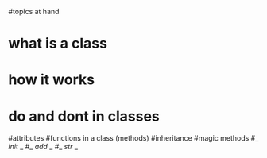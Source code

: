#topics at hand

# what is a class

# how it works

# do and dont in classes

#attributes
#functions in a class (methods)
#inheritance
#magic methods
#\_ _init_ _ #_ _add_ _ #_ _str_ \_
#
